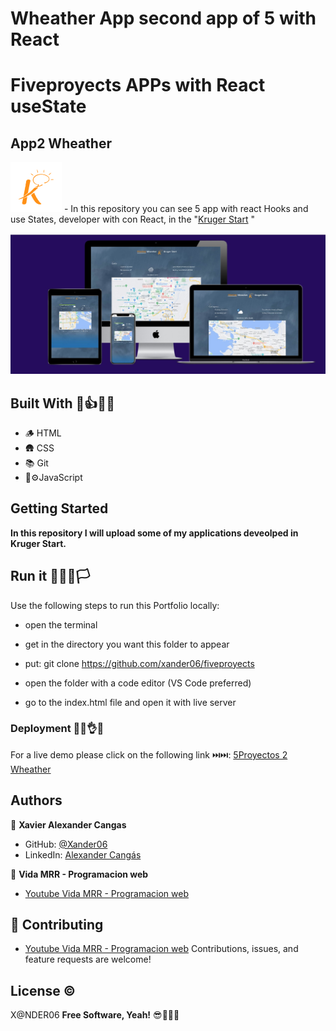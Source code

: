 # Wheather App second app of  5 with React
# Fiveproyects APPs with React useState
## App2 Wheather

<img src='./public/img/logo.png'>  - In this repository you can  see 5  app  with  react Hooks  and  use States, developer with con React, in the "[Kruger Start](https://www.youtube.com/@KrugerCorp)   "

<img src='./public/img/screen.jpg'>

## Built With 👣👍🧑‍🏫

- 🪵   HTML  
- 🛖   CSS
- 📚   Git
- 🚙⚙️JavaScript

## Getting Started

**In this repository I will upload some of my applications deveolped in Kruger Start.**

## Run it 🏃‍♂️🏁🏳️

Use the following steps to run this Portfolio locally:

- open the terminal

- get in the directory you want this folder to appear

- put: git clone https://github.com/xander06/fiveproyects

- open the folder with a code editor (VS Code preferred)

- go to the index.html file and open it with live server


### Deployment 🫣😊👌😁

For a live demo please click on the following link ⏭️⏭️:
[5Proyectos 2 Wheather](https://wheatherapp2xacr.netlify.app/)


## Authors

👤 **Xavier Alexander Cangas**

- GitHub: [@Xander06](https://github.com/xander06)
- LinkedIn: [Alexander Cangás](https://www.linkedin.com/in/alexander-c-00a2967b/)

👤 **Vida MRR - Programacion web**

- [Youtube Vida MRR - Programacion web](https://www.youtube.com/@vidamrr)

## 🤝 Contributing
- [Youtube Vida MRR - Programacion web](https://www.youtube.com/@vidamrr)
Contributions, issues, and feature requests are welcome!

## License ©️

X@NDER06
**Free Software, Yeah!**
😎🧑‍💻🆓 